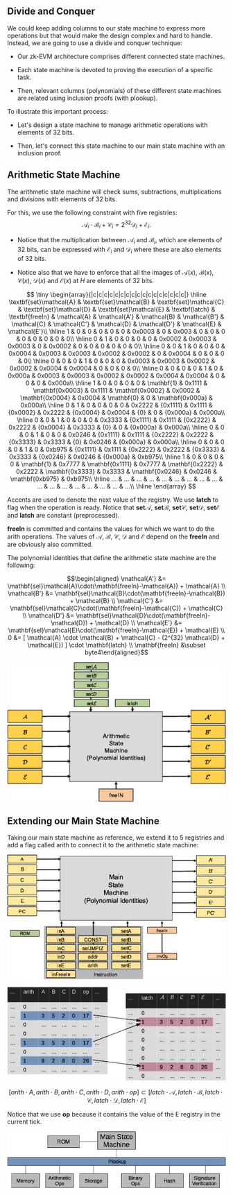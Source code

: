 ## Divide and Conquer

We could keep adding columns to our state machine to express more operations but that would make the design complex and hard to handle. Instead, we are going to use a divide and conquer technique:

-   Our zk-EVM architecture comprises different connected state machines.

-   Each state machine is devoted to proving the execution of a specific task.

-   Then, relevant columns (polynomials) of these different state machines are related using inclusion proofs (with plookup).

To illustrate this important process:

-   Let's design a state machine to manage arithmetic operations with elements of 32 bits.

-   Then, let's connect this state machine to our main state machine with an inclusion proof.

## Arithmetic State Machine

The arithmetic state machine will check sums, subtractions, multiplications and divisions with elements of 32 bits.

For this, we use the following constraint with five registries:
$$
\mathcal{A}_i \cdot \mathcal{B}_i + \mathcal{C}_i = 2^{32} \mathcal{D}_i + \mathcal{E}_i.
$$

-   Notice that the multiplication between $\mathcal{A}_i$ and $\mathcal{B}_i$, which are elements of 32 bits, can be expressed with $\mathcal{E}_i$ and $\mathcal{D}_i$ where these are also elements of 32 bits.

-   Notice also that we have to enforce that all the images of $\mathcal{A}(x)$, $\mathcal{B}(x)$, $\mathcal{C}(x)$, $\mathcal{D}(x)$ and $\mathcal{E}(x)$ at $H$ are elements of 32 bits.

$$
\tiny
\begin{array}{|c|c|c|c|c|c|c|c|c|c|c|c|c|c|c|c|c|}
\hline
 \textbf{set}\mathcal{A} &  \textbf{set}\mathcal{B} 
&  \textbf{set}\mathcal{C} &  \textbf{set}\mathcal{D} &  \textbf{set}\mathcal{E} &  \textbf{latch}
 & \textbf{freeIn} &  \mathcal{A} &  \mathcal{A'} &  \mathcal{B} & \mathcal{B'} & \mathcal{C} & \mathcal{C'} & \mathcal{D} & \mathcal{D'} & \mathcal{E} & \mathcal{E'}\\ \hline
1 & 0 & 0 & 0 & 0 & 0 & 0x0003 & 0 & 0x003 & 0 & 0 & 0 & 0 & 0 & 0 & 0 & 0\\ \hline
0 & 1 & 0 & 0 & 0 & 0 & 0x0002 & 0x0003 & 0x0003 & 0 & 0x0002 & 0 & 0 & 0 & 0 & 0 & 0\\ \hline
0 & 0 & 1 & 0 & 0 & 0 & 0x0004 & 0x0003 & 0x0003 & 0x0002 & 0x0002 & 0 & 0x0004 & 0 & 0 & 0 & 0\\ \hline
0 & 0 & 0 & 1 & 0 & 0 & 0 & 0x0003 & 0x0003 & 0x0002 & 0x0002 & 0x0004 & 0x0004 & 0 & 0 & 0 & 0\\ \hline
0 & 0 & 0 & 0 & 1 & 0 & 0x000a & 0x0003 & 0x0003 & 0x0002 & 0x0002 & 0x0004 & 0x0004 & 0 & 0 & 0 & 0x000a\\ \hline
1 & 0 & 0 & 0 & 0 & \mathbf{1} & 0x1111 &  \mathbf{0x0003} & 0x1111 &  \mathbf{0x0002} & 0x0002 &  \mathbf{0x0004} & 0x0004 &  \mathbf{0} & 0 &  \mathbf{0x000a} & 0x000a\\ \hline
0 & 1 & 0 & 0 & 0 & 0 & 0x2222 & {0x1111} & 0x1111 & {0x0002} & 0x2222 & {0x0004} & 0x0004 & {0} & 0 & {0x000a} & 0x000a\\ \hline
0 & 0 & 1 & 0 & 0 & 0 & 0x3333 & {0x1111} & 0x1111 & {0x2222} & 0x2222 & {0x0004} & 0x3333 & {0} & 0 & {0x000a} & 0x000a\\ \hline
0 & 0 & 0 & 1 & 0 & 0 & 0x0246 & {0x1111} & 0x1111 & {0x2222} & 0x2222 & {0x3333} & 0x3333 & {0} & 0x0246 & {0x000a} & 0x000a\\ \hline
0 & 0 & 0 & 0 & 1 & 0 & 0xb975 & {0x1111} & 0x1111 & {0x2222} & 0x2222 & {0x3333} & 0x3333 & {0x0246} & 0x0246 & {0x000a} & 0xb975\\ 
\hline
1 & 0 & 0 & 0 & 0 &  \mathbf{1} & 0x7777 & \mathbf{0x1111} & 0x7777 & \mathbf{0x2222} & 0x2222 & \mathbf{0x3333} & 0x3333 & \mathbf{0x0246} & 0x0246 & \mathbf{0xb975} & 0xb975\\ \hline
... & ... & ... & ... & ... & ... & ... & ... & ... & ... & ... & ... & ... & ... & ... & ... & ...\\ \hline
\end{array}
$$

Accents are used to denote the next value of the registry. We use **latch** to flag when the operation is ready. Notice that $\textbf{set}\mathcal{A}$, $\textbf{set}\mathcal{B}$, $\textbf{set}\mathcal{C}$, $\textbf{set}\mathcal{D}$, $\textbf{set}\mathcal{E}$ and **latch** are constant (preprocessed).

**freeIn** is committed and contains the values for which we want to do the arith operations. The values of $\mathcal{A}$, $\mathcal{B}$, $\mathcal{C}$, $\mathcal{D}$ and $\mathcal{E}$ depend on the **freeIn** and are obviously also committed.

The polynomial identities that define the arithmetic state machine are
the following: 

$$\begin{aligned}
\mathcal{A'} &= \mathbf{sel}\mathcal{A}\cdot(\mathbf{freeIn}-\mathcal{A}) + \mathcal{A} \\
\mathcal{B'} &= \mathbf{sel}\mathcal{B}\cdot(\mathbf{freeIn}-\mathcal{B}) + \mathcal{B} \\
\mathcal{C'} &= \mathbf{sel}\mathcal{C}\cdot(\mathbf{freeIn}-\mathcal{C}) + \mathcal{C} \\
\mathcal{D'} &= \mathbf{sel}\mathcal{D}\cdot(\mathbf{freeIn}-\mathcal{D}) + \mathcal{D} \\
\mathcal{E'} &= \mathbf{sel}\mathcal{E}\cdot(\mathbf{freeIn}-\mathcal{E}) + \mathcal{E} \\
0 &= [ \mathcal{A} \cdot \mathcal{B} + \mathcal{C} - (2^{32} \mathcal{D} + \mathcal{E}) ] \cdot \mathbf{latch} \\
\mathbf{freeIn} &\subset byte4\end{aligned}$$

![image](figures/arith_state_machine.pdf.png)

## Extending our Main State Machine

Taking our main state machine as reference, we extend it to 5 registries and add a flag called arith to connect it to the arithmetic state machine:

![image](figures/main-state-machine-general.pdf.png)


![image](figures/plookup_basic.pdf.png)

$$[arith \cdot A , arith \cdot B , arith \cdot C , arith \cdot D, arith \cdot op] \subset [latch \cdot \mathcal{A} , latch \cdot \mathcal{B} , latch \cdot \mathcal{C} , latch \cdot \mathcal{D} , latch \cdot \mathcal{E}]$$

Notice that we use **op** because it contains the value of 
the E registry in the current tick.

![image](figures/microVM-architecture.pdf.png)
